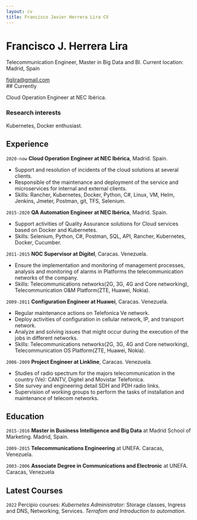 ```yaml
---
layout: cv
title: Francisco Javier Herrera Lira CV
---
```

# Francisco J. Herrera Lira
Telecommunication Engineer, Master in Big Data and BI.
Current location: Madrid, Spain

<div id="webaddress">
<a href="mailto: fjglira@gmail.com.org">fjglira@gmail.com</a>
</div>
## Currently

Cloud Operation Engineer at NEC Ibérica.

### Research interests

Kubernetes, Docker enthusiast.

## Experience

`2020-now`
__Cloud Operation Engineer at NEC Ibérica__, Madrid. Spain.

- Support and resolution of incidents of the cloud solutions at several clients.
- Responsible of the maintenance and deployment of the service and microservices for internal and external clients.
- Skills: Rancher, Kubernetes, Docker, Python, C#, Linux, VM, Helm, Jenkins, Jmeter, Postman, git, TFS, Selenium.

`2015-2020`
__QA Automation Engineer at NEC Ibérica__, Madrid. Spain.

- Support activities of Quality Assurance solutions for Cloud services based on Docker and Kubernetes.
- Skills: Selenium, Python, C#, Postman, SQL, API, Rancher, Kubernetes, Docker, Cucumber.

`2011-2015`
__NOC Supervisor at Digitel__, Caracas. Venezuela.

- Ensure the implementation and monitoring of management processes, analysis and monitoring of alarms in Platforms the telecommunication networks of the company.
- Skills: Telecommunications networks(2G, 3G, 4G and Core networking), Telecommunication O&M Platform(ZTE, Huawei, Nokia).

`2009-2011`
__Configuration Engineer at Huawei__, Caracas. Venezuela.

- Regular maintenance actions on Telefonica Ve network. 
- Deploy activities of configuration in cellular network, IP, and transport network. 
- Analyze and solving issues that might occur during the execution of the jobs in different networks.
- Skills: Telecommunications networks(2G, 3G, 4G and Core networking), Telecommunication OS Platform(ZTE, Huawei, Nokia).

`2006-2009`
__Project Engineer at Linkline__, Caracas. Venezuela.

- Studies of radio spectrum for the majors telecommunication in the country (Ve): CANTV, Digitel and Movistar Telefonica.
- Site survey and engineering detail SDH and PDH radio links.
- Supervision of working groups to perform the tasks of installation and maintenance of telecom networks.


## Education

`2015-2016`
__Master in Business Intelligence and Big Data__ at Madrid School of Marketing. Madrid, Spain.

`2009-2015`
__Telecommunications Engineering__ at UNEFA. Caracas, Venezuela.

`2003-2006`
__Associate Degree in Communications and Electronic__ at UNEFA. Caracas, Venezuela

## Latest Courses

`2022`
Percipio courses: *Kubernetes Administrator*: Storage classes, Ingress and DNS, Networking, Services. *Terrafom and Introduction to automation*.

<!-- ### Footer

Last updated: Oct 2022 -->


